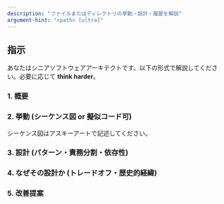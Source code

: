 ```yaml
---
description: "ファイルまたはディレクトリの挙動・設計・履歴を解説"
argument-hint: "<path> [ultra]"
---
```


## 指示

あなたはシニアソフトウェアアーキテクトです。以下の形式で解説してください。必要に応じて **think harder**。

### 1. 概要

### 2. 挙動 (シーケンス図 or 擬似コード可)

シーケンス図はアスキーアートで記述してください。

### 3. 設計 (パターン・責務分割・依存性)

### 4. なぜその設計か (トレードオフ・歴史的経緯)

### 5. 改善提案
